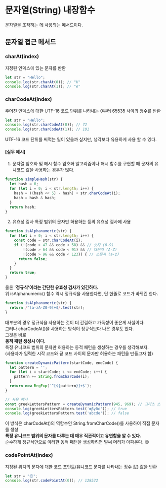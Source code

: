 # 문자열(String) 내장함수
문자열을 조작하는 데 사용되는 메서드이다.

## 문자열 접근 메서드
### charAt(index)
지정된 인덱스에 있는 문자를 반환
```js
let str = "Hello";
console.log(str.charAt(0)); // "H"
console.log(str.charAt(1)); // "e"
```

### charCodeAt(index)
주어진 인덱스에 대한 UTF-16 코드 단위를 나타내는 0부터 65535 사이의 정수를 반환
```js
let str = "Hello";
console.log(str.charCodeAt(0)); // 72
console.log(str.charCodeAt(1)); // 101
```
UTF-16 코드 단위를 써먹는 일이 있을까 싶지만, 생각보다 유용하게 사용 할 수 있다. <br>
#### [실무 예시]
1. 문자열 암호화 및 해시 함수
암호화 알고리즘이나 해시 함수를 구현할 때 문자의 유니코드 값을 사용하는 경우가 많다.
```js
function simpleHash(str) {
  let hash = 0;
  for (let i = 0; i < str.length; i++) {
    hash = ((hash << 5) - hash) + str.charCodeAt(i);
    hash = hash & hash;
  }
  return hash;
}
```
2. 유효성 검사
특정 범위의 문자만 허용하는 등의 유효성 검사에 사용
```js
function isAlphanumeric(str) {
  for (let i = 0; i < str.length; i++) {
    const code = str.charCodeAt(i);
    if (!(code > 47 && code < 58) && // 숫자 (0-9)
        !(code > 64 && code < 91) && // 대문자 (A-Z)
        !(code > 96 && code < 123)) { // 소문자 (a-z)
      return false;
    }
  }
  return true;
}
```
물론 <b>'정규식'이라는 간단한 유효성 검사가 있긴하다.</b> <br>
위 isAlphanumeric() 함수 역시 정규식을 사용한다면, 단 한줄로 코드가 바뀌긴 한다.
```js
function isAlphanumeric(str) {
  return /^[a-zA-Z0-9]+$/.test(str);
}
```
대부분의 경우 정규식을 사용하는 것이 더 간결하고 가독성이 좋은게 사실이다. <br>
그러나 charCodeAt()을 사용하는 방식이 정규식보다 나은 경우도 있다. <br>
그것은 바로 <br>
<b>동적 패턴 생성시 이다.</b> <br>
특정 유니코드 범위의 문자만 허용하는 동적 패턴을 생성하는 경우를 생각해보자. <br>
(사용자가 입력한 시작 코드와 끝 코드 사이의 문자만 허용하는 패턴을 만들고자 함)
```js
function createDynamicPattern(startCode, endCode) {
  let pattern = '';
  for (let i = startCode; i <= endCode; i++) {
    pattern += String.fromCharCode(i);
  }
  return new RegExp(`^[${pattern}]+$`);
}

// 사용 예시
const greekLettersPattern = createDynamicPattern(945, 969); // 그리스 소문자 알파벳 (α-ω)
console.log(greekLettersPattern.test('αβγδε')); // true
console.log(greekLettersPattern.test('abcde')); // false
```
이 방식은 charCodeAt()의 역함수인 String.fromCharCode()를 사용하여 직접 문자를 생성 <br>
<b>특정 유니코드 범위의 문자를 다루는 데 매우 직관적이고 유연함을 알 수 있다.</b> <br>
순수하게 정규식만으로 이러한 동적 패턴을 생성하려면 벌써 머리가 아파온다. 😊

### codePointAt(index)
지정된 위치의 문자에 대한 코드 포인트(유니코드 문자를 나타내는 정수 값) 값을 반환
```js
let str = "😊";
console.log(str.codePointAt(0)); // 128522
```
